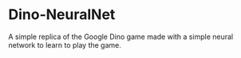 # Dino-NeuralNet
A simple replica of the Google Dino game made with a simple neural network to learn to play the game.
